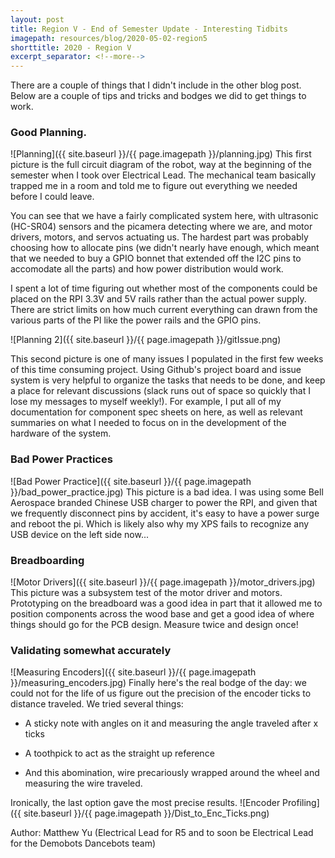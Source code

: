 ```yaml
---
layout: post
title: Region V - End of Semester Update - Interesting Tidbits
imagepath: resources/blog/2020-05-02-region5
shorttitle: 2020 - Region V
excerpt_separator: <!--more-->
---
```


There are a couple of things that I didn't include in the other blog post. Below are a couple of tips and tricks and bodges we did to get things to work.
<!--more-->

### Good Planning.

![Planning]({{ site.baseurl }}/{{ page.imagepath }}/planning.jpg)
This first picture is the full circuit diagram of the robot, way at the beginning of the semester when I took over Electrical Lead. The mechanical team basically trapped me in a room and told me to figure out everything we needed before I could leave.

You can see that we have a fairly complicated system here, with ultrasonic (HC-SR04) sensors and the picamera detecting where we are, and motor drivers, motors, and servos actuating us. The hardest part was probably choosing how to allocate pins (we didn't nearly have enough, which meant that we needed to buy a GPIO bonnet that extended off the I2C pins to accomodate all the parts) and how power distribution would work.

I spent a lot of time figuring out whether most of the components could be placed on the RPI 3.3V and 5V rails rather than the actual power supply. There are strict limits on how much current everything can drawn from the various parts of the PI like the power rails and the GPIO pins.

![Planning 2]({{ site.baseurl }}/{{ page.imagepath }}/gitIssue.png)

This second picture is one of many issues I populated in the first few weeks of this time consuming project. Using Github's project board and issue system is very helpful to organize the tasks that needs to be done, and keep a place for relevant discussions (slack runs out of space so quickly that I lose my messages to myself weekly!). For example, I put all of my documentation for component spec sheets on here, as well as relevant summaries on what I needed to focus on in the development of the hardware of the system.

### Bad Power Practices

![Bad Power Practice]({{ site.baseurl }}/{{ page.imagepath }}/bad_power_practice.jpg)
This picture is a bad idea. I was using some Bell Aerospace branded Chinese USB charger to power the RPI, and given that we frequently disconnect pins by accident, it's easy to have a power surge and reboot the pi. Which is likely also why my XPS fails to recognize any USB device on the left side now...


### Breadboarding

![Motor Drivers]({{ site.baseurl }}/{{ page.imagepath }}/motor_drivers.jpg)
This picture was a subsystem test of the motor driver and motors. Prototyping on the breadboard was a good idea in part that it allowed me to position components across the wood base and get a good idea of where things should go for the PCB design. Measure twice and design once!

### Validating somewhat accurately

![Measuring Encoders]({{ site.baseurl }}/{{ page.imagepath }}/measuring_encoders.jpg)
Finally here's the real bodge of the day: we could not for the life of us figure out the precision of the encoder ticks to distance traveled. We tried several things:

* A sticky note with angles on it and measuring the angle traveled after x ticks

* A toothpick to act as the straight up reference

* And this abomination, wire precariously wrapped around the wheel and measuring the wire traveled.

Ironically, the last option gave the most precise results.
![Encoder Profiling]({{ site.baseurl }}/{{ page.imagepath }}/Dist_to_Enc_Ticks.png)


Author: Matthew Yu (Electrical Lead for R5 and to soon be Electrical Lead for the Demobots Dancebots team)

